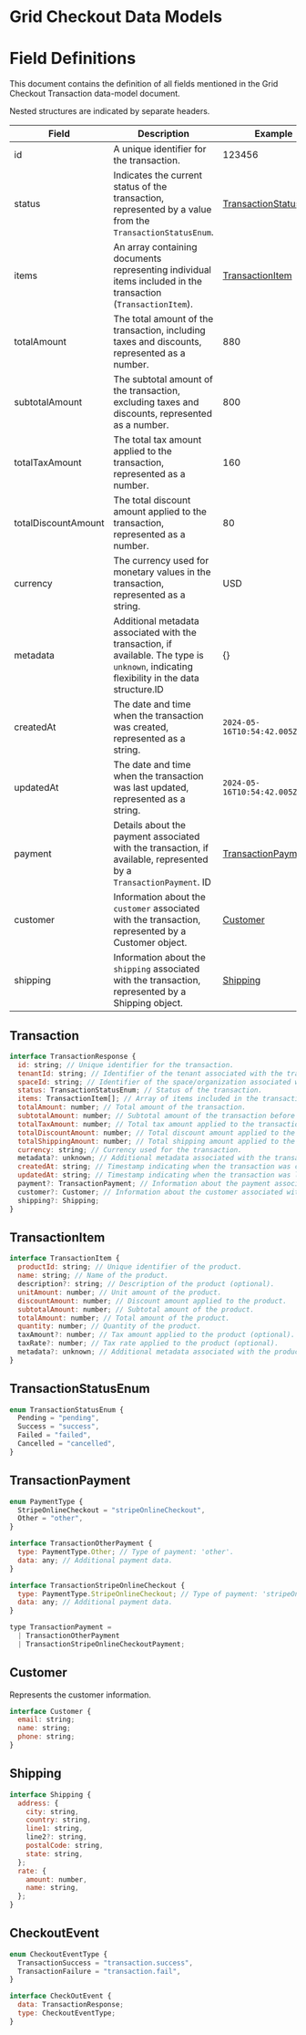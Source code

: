 # Grid Checkout Data Models

# Field Definitions

This document contains the definition of all fields mentioned in the Grid Checkout Transaction data-model document.

Nested structures are indicated by separate headers.

| Field               | Description                                                                                                                               | Example                                                                     |
| ------------------- | ----------------------------------------------------------------------------------------------------------------------------------------- | --------------------------------------------------------------------------- |
| id                  | A unique identifier for the transaction.                                                                                                  | 123456                                                                      |
| status              | Indicates the current status of the transaction, represented by a value from the `TransactionStatusEnum`.                                 | [TransactionStatusEnum](/grid-checkout/data-model?id=transactionStatusEnum) |
| items               | An array containing documents representing individual items included in the transaction (`TransactionItem`).                              | [TransactionItem](/grid-checkout/data-model?id=TransactionItem)             |
| totalAmount         | The total amount of the transaction, including taxes and discounts, represented as a number.                                              | 880                                                                         |
| subtotalAmount      | The subtotal amount of the transaction, excluding taxes and discounts, represented as a number.                                           | 800                                                                         |
| totalTaxAmount      | The total tax amount applied to the transaction, represented as a number.                                                                 | 160                                                                         |
| totalDiscountAmount | The total discount amount applied to the transaction, represented as a number.                                                            | 80                                                                          |
| currency            | The currency used for monetary values in the transaction, represented as a string.                                                        | USD                                                                         |
| metadata            | Additional metadata associated with the transaction, if available. The type is `unknown`, indicating flexibility in the data structure.ID | {}                                                                          |
| createdAt           | The date and time when the transaction was created, represented as a string.                                                              | `2024-05-16T10:54:42.005Z`                                                  |
| updatedAt           | The date and time when the transaction was last updated, represented as a string.                                                         | `2024-05-16T10:54:42.005Z`                                                  |
| payment             | Details about the payment associated with the transaction, if available, represented by a `TransactionPayment`. ID                        | [TransactionPayment](/grid-checkout/data-model?id=transactionPayment)       |
| customer            | Information about the `customer` associated with the transaction, represented by a Customer object.                                       | [Customer](/grid-checkout/data-model?id=customer)                           |
| shipping            | Information about the `shipping` associated with the transaction, represented by a Shipping object.                                       | [Shipping](/grid-checkout/data-model?id=shipping)                           |

## Transaction

```js
interface TransactionResponse {
  id: string; // Unique identifier for the transaction.
  tenantId: string; // Identifier of the tenant associated with the transaction.
  spaceId: string; // Identifier of the space/organization associated with the transaction.
  status: TransactionStatusEnum; // Status of the transaction.
  items: TransactionItem[]; // Array of items included in the transaction.
  totalAmount: number; // Total amount of the transaction.
  subtotalAmount: number; // Subtotal amount of the transaction before tax and discounts.
  totalTaxAmount: number; // Total tax amount applied to the transaction.
  totalDiscountAmount: number; // Total discount amount applied to the transaction.
  totalShippingAmount: number; // Total shipping amount applied to the transaction.
  currency: string; // Currency used for the transaction.
  metadata?: unknown; // Additional metadata associated with the transaction (optional).
  createdAt: string; // Timestamp indicating when the transaction was created.
  updatedAt: string; // Timestamp indicating when the transaction was last updated.
  payment?: TransactionPayment; // Information about the payment associated with the transaction (optional).
  customer?: Customer; // Information about the customer associated with the transaction (optional).
  shipping?: Shipping;
}
```

## TransactionItem

```js
interface TransactionItem {
  productId: string; // Unique identifier of the product.
  name: string; // Name of the product.
  description?: string; // Description of the product (optional).
  unitAmount: number; // Unit amount of the product.
  discountAmount: number; // Discount amount applied to the product.
  subtotalAmount: number; // Subtotal amount of the product.
  totalAmount: number; // Total amount of the product.
  quantity: number; // Quantity of the product.
  taxAmount?: number; // Tax amount applied to the product (optional).
  taxRate?: number; // Tax rate applied to the product (optional).
  metadata?: unknown; // Additional metadata associated with the product (optional).
}
```

## TransactionStatusEnum

```js
enum TransactionStatusEnum {
  Pending = "pending",
  Success = "success",
  Failed = "failed",
  Cancelled = "cancelled",
}
```

## TransactionPayment

```js
enum PaymentType {
  StripeOnlineCheckout = "stripeOnlineCheckout",
  Other = "other",
}

interface TransactionOtherPayment {
  type: PaymentType.Other; // Type of payment: 'other'.
  data: any; // Additional payment data.
}

interface TransactionStripeOnlineCheckout {
  type: PaymentType.StripeOnlineCheckout; // Type of payment: 'stripeOnlineCheckout'.
  data: any; // Additional payment data.
}

type TransactionPayment =
  | TransactionOtherPayment
  | TransactionStripeOnlineCheckoutPayment;
```

## Customer

Represents the customer information.

```js
interface Customer {
  email: string;
  name: string;
  phone: string;
}
```

## Shipping

```js
interface Shipping {
  address: {
    city: string,
    country: string,
    line1: string,
    line2?: string,
    postalCode: string,
    state: string,
  };
  rate: {
    amount: number,
    name: string,
  };
}
```

## CheckoutEvent

```js
enum CheckoutEventType {
  TransactionSuccess = "transaction.success",
  TransactionFailure = "transaction.fail",
}

interface CheckOutEvent {
  data: TransactionResponse;
  type: CheckoutEventType;
}
```
